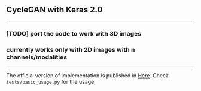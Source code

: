 ## CycleGAN with Keras 2.0 
---
### [TODO] port the code to work with 3D images
### currently works only with 2D images with n channels/modalities
---

The official version of implementation is published in [Here](https://github.com/junyanz/CycleGAN).
Check `tests/basic_usage.py` for the usage.


